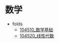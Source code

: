 # 数学

- folds
  - [104510_数学基础](104510_数学基础/_sidebar.md)
  - [104520_线性代数](104520_线性代数/_sidebar.md)
